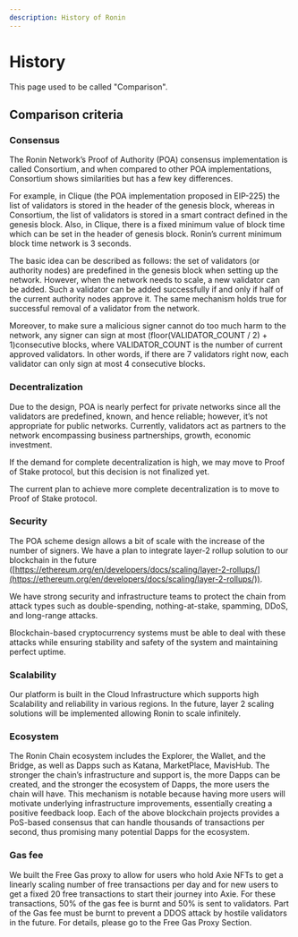 ```yaml
---
description: History of Ronin
---
```


# History

This page used to be called "Comparison".

## Comparison criteria

### Consensus

The Ronin Network’s Proof of Authority (POA) consensus implementation is called Consortium, and when compared to other POA implementations, Consortium shows similarities but has a few key differences. 

For example, in Clique (the POA implementation proposed in EIP-225) the list of validators is stored in the header of the genesis block, whereas in Consortium, the list of validators is stored in a smart contract defined in the genesis block. Also, in Clique, there is a fixed minimum value of block time which can be set in the header of genesis block. Ronin’s current minimum block time network is 3 seconds. 

The basic idea can be described as follows: the set of validators (or authority nodes) are predefined in the genesis block when setting up the network. However, when the network needs to scale, a new validator can be added. Such a validator can be added successfully if and only if half of the current authority nodes approve it. The same mechanism holds true for successful removal of a validator from the network.

Moreover, to make sure a malicious signer cannot do too much harm to the network, any signer can sign at most (floor(VALIDATOR_COUNT / 2) + 1)consecutive blocks, where VALIDATOR_COUNT is the number of current approved validators. In other words, if there are 7 validators right now, each validator can only sign at most 4 consecutive blocks.

### Decentralization

Due to the design, POA is nearly perfect for private networks since all the validators are predefined, known, and hence reliable; however, it’s not appropriate for public networks. Currently, validators act as partners to the network encompassing business partnerships, growth, economic investment.

If the demand for complete decentralization is high, we may move to Proof of Stake protocol, but this decision is not finalized yet.

The current plan to achieve more complete decentralization is to move to Proof of Stake protocol.

### Security

The POA scheme design allows a bit of scale with the increase of the number of signers. We have a plan to integrate layer-2 rollup solution to our blockchain in the future ([https://ethereum.org/en/developers/docs/scaling/layer-2-rollups/](https://ethereum.org/en/developers/docs/scaling/layer-2-rollups/)).

We have strong security and infrastructure teams to protect the chain from attack types such as double-spending, nothing-at-stake, spamming, DDoS, and long-range attacks. 

Blockchain-based cryptocurrency systems must be able to deal with these attacks while ensuring stability and safety of the system and maintaining perfect uptime.

### Scalability

Our platform is built in the Cloud Infrastructure which supports high Scalability and reliability in various regions. In the future, layer 2 scaling solutions will be implemented allowing Ronin to scale infinitely. 

### Ecosystem

The Ronin Chain ecosystem includes the Explorer, the Wallet, and the Bridge, as well as Dapps such as Katana, MarketPlace, MavisHub. The stronger the chain’s infrastructure and support is, the more Dapps can be created, and the stronger the ecosystem of Dapps, the more users the chain will have. This mechanism is notable because having more users will motivate underlying infrastructure improvements, essentially creating a positive feedback loop. Each of the above blockchain projects provides a PoS-based consensus that can handle thousands of transactions per second, thus promising many potential Dapps for the ecosystem.

### Gas fee
We built the Free Gas proxy to allow for users who hold Axie NFTs to get a linearly scaling number of free transactions per day and for new users to get a fixed 20 free transactions to start their journey into Axie. For these transactions, 50% of the gas fee is burnt and 50% is sent to validators. Part of the Gas fee must be burnt to prevent a DDOS attack by hostile validators in the future. For details, please go to the Free Gas Proxy Section.
